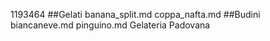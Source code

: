 1193464
##Gelati
banana_split.md
coppa_nafta.md
##Budini
biancaneve.md
pinguino.md
Gelateria Padovana
